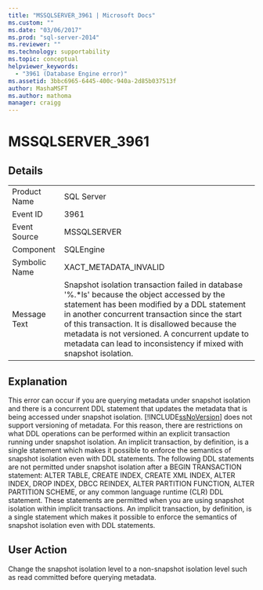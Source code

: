 ```yaml
---
title: "MSSQLSERVER_3961 | Microsoft Docs"
ms.custom: ""
ms.date: "03/06/2017"
ms.prod: "sql-server-2014"
ms.reviewer: ""
ms.technology: supportability
ms.topic: conceptual
helpviewer_keywords: 
  - "3961 (Database Engine error)"
ms.assetid: 3bbc6965-6445-400c-940a-2d85b037513f
author: MashaMSFT
ms.author: mathoma
manager: craigg
---
```

# MSSQLSERVER_3961
    
## Details  
  
|||  
|-|-|  
|Product Name|SQL Server|  
|Event ID|3961|  
|Event Source|MSSQLSERVER|  
|Component|SQLEngine|  
|Symbolic Name|XACT_METADATA_INVALID|  
|Message Text|Snapshot isolation transaction failed in database '%.*ls' because the object accessed by the statement has been modified by a DDL statement in another concurrent transaction since the start of this transaction.  It is disallowed because the metadata is not versioned. A concurrent update to metadata can lead to inconsistency if mixed with snapshot isolation.|  
  
## Explanation  
 This error can occur if you are querying metadata under snapshot isolation and there is a concurrent DDL statement that updates the metadata that is being accessed under snapshot isolation. [!INCLUDE[ssNoVersion](../../includes/ssnoversion-md.md)] does not support versioning of metadata. For this reason, there are restrictions on what DDL operations can be performed within an explicit transaction running under snapshot isolation. An implicit transaction, by definition, is a single statement which makes it possible to enforce the semantics of snapshot isolation even with DDL statements. The following DDL statements are not permitted under snapshot isolation after a BEGIN TRANSACTION statement: ALTER TABLE, CREATE INDEX, CREATE XML INDEX, ALTER INDEX, DROP INDEX, DBCC REINDEX, ALTER PARTITION FUNCTION, ALTER PARTITION SCHEME, or any common language runtime (CLR) DDL statement. These statements are permitted when you are using snapshot isolation within implicit transactions. An implicit transaction, by definition, is a single statement which makes it possible to enforce the semantics of snapshot isolation even with DDL statements.  
  
## User Action  
 Change the snapshot isolation level to a non-snapshot isolation level such as read committed before querying metadata.  
  
  
